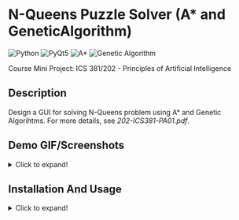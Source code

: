 # N-Queens Puzzle Solver (A* and GeneticAlgorithm) 
   ![Python](https://img.shields.io/badge/-Python-black?style=flat&logo=python)
   ![PyQt5](https://img.shields.io/badge/-PyQt5-black?style=flat&logo=qt)
   ![A*](https://img.shields.io/badge/-A*%20Algorithm-f0806c?style=flat)
   ![Genetic Algorithm](https://img.shields.io/badge/-Genetic%20Algorithm-g0806c?style=flat)
   
   Course Mini Project: ICS 381/202 - Principles of Artificial Intelligence

## Description
   Design a GUI for solving N-Queens problem using A* and Genetic Algorihtms. For more details, see *202-ICS381-PA01.pdf*.
   
## Demo GIF/Screenshots
<details>
   <summary>Click to expand!</summary>
   <br/>
   
   GUI demo:

   ![](readme_res//demo.gif)

   **Note:** We can use the algorithms as a text-based instead of GUI. Under ````algorithms/```` folder, run the corresponding algorithms by calling static functions
   ````RunAStarAlgorithm.run_a_star()```` for A* and ````RunGeneticAlgorithm.run_ga()```` for Genetic algorithm and pass their parameters. One additional task has to be
   done if you are using text-based UI i.e. create a folder called ````states_images```` (this folder stores the images of states).

   Screenshots of A* and Genetic Algorithm (Text-based UI):
   
   <img src="readme_res//TextBasedUI-AStar.png" width="500"/>
   
   <img src="readme_res//TextBasedUI-GeneticAlgorithm.png" width="500"/>
   
   >*I recommend using text-based UI for an in-depth comparative study.*
      
</details>
   
## Installation And Usage
<details>
  <summary>Click to expand!</summary>
  <br/>
  
  ```` OS: Windows 10 ````
  
  ```` VsCode ````
  
  1. Installation
      - Download/clone this repository. Then open terminal (make sure you are in the project's directory).
      - Create a virtual environment using the command ````py -m venv yourVenvName```` and activate it using ````yourVenvName\Scripts\activate.bat````.
      - Then run the following command ````pip install -r requirements.txt````. With this, all the dependencies will be installed in your virtual environment. 

   > **Note:** *If any dependency is missing or an error shows up, install it using ````pip install moduleName````*.

  2. Usage
      - Open your project folder and go to the terminal and activate your virtual environment. 
      - Run PA1.py file.
     
</details>

